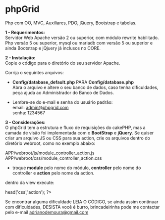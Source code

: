 phpGrid
==========

Php com OO, MVC, Auxiliares, PDO, jQuery, Bootstrap e tabelas.

<b>1 - Requerimentos:</b><br />
Servidor Web Apache versão 2 ou superior, com módulo rewrite habilitado.<br />
Php versão 5 ou superior, mysql ou mariadb com versão 5 ou superior e ainda Bootstrap e jQjuery já inclusos no CORE.

<b>2 - Instalação:</b><br />
Copie o código para o diretório do seu servidor Apache.

Corrija o seguintes arquivos:<br />
* <b>Config/database_default.php</b> PARA <b>Config/database.php</b><br />
Abra o arquivo e altere o seu banco de dados, caso tenha dificuldades, peça ajuda ao Administrador do Banco de Dados.

* Lembre-se do e-mail e senha do usuário padrão:<br />
email: admin@phpgrid.com <br />
senha: 1234567


<b>3 - Considerações:</b><br />
O phpGrid tem a estrutura e fluxo de requisições do cakePHP, mas a camada de visão foi implementada com o <b>BootStrap</b> e <b>jQuery</b>.
Se quiser criar um arquivo JS ou CSS para sua action, crie os arquivos dentro do diretório webroot, como no exemplo abaixo:

APP/webroot/js/module_controller_action.js<br />
APP/webroot/css/module_controller_action.css

* troque <b>module</b> pelo nome do módulo, <b>controller</b> pelo nome do controller e <b>action</b> pelo nome da action.

dentro da view execute:
<?php $this->head('css','action'); ?>

Se encontrar alguma dificuldade LEIA O CÓDIGO, se ainda assim continuar com dificuldades, DESISTA você é burro, brincadeirinha pode me contactar pelo e-mail adrianodemoura@gmail.com

